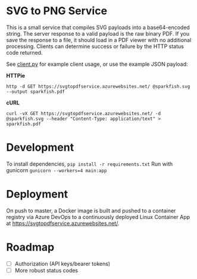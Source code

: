 # SVG to PNG Service

This is a small service that compiles SVG payloads into a base64-encoded string. The server response to a valid payload is the raw binary PDF. If you save the response to a file, it should load in a PDF viewer with no additional processing. Clients can determine success or failure by the HTTP status code returned.

See [client.py](https://github.com/team-sparkfish/svg-to-pdf-service/blob/master/client.py) for example client usage, or use the example JSON payload:

**HTTPie**

``` shell
http -d GET https://svgtopdfservice.azurewebsites.net/ @sparkfish.svg --output sparkfish.pdf
```


**cURL**

``` shell
curl -vX GET https://svgtopdfservice.azurewebsites.net/ -d @sparkfish.svg --header "Content-Type: application/text" > sparkfish.pdf
```

# Development

To install dependencies, `pip install -r requirements.txt`
Run with gunicorn `gunicorn --workers=4 main:app` 

# Deployment

On push to master, a Docker image is built and pushed to a container registry via Azure DevOps to a continuously deployed Linux Container App at https://svgtopdfservice.azurewebsites.net/.

# Roadmap

- [ ] Authorization (API keys/bearer tokens) 
- [ ] More robust status codes 
